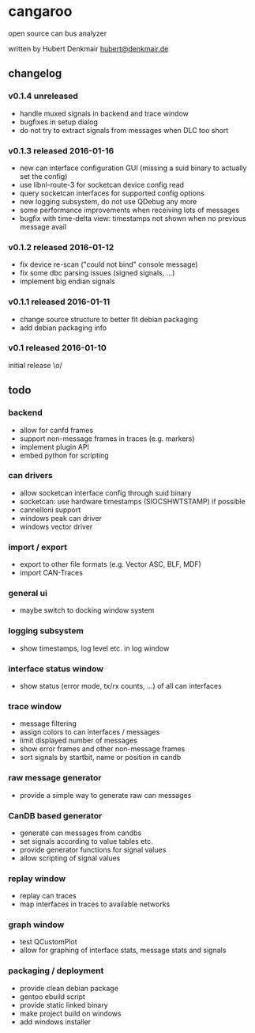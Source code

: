 # cangaroo
open source can bus analyzer

written by Hubert Denkmair <hubert@denkmair.de>

## changelog

### v0.1.4 unreleased
* handle muxed signals in backend and trace window
* bugfixes in setup dialog
* do not try to extract signals from messages when DLC too short

### v0.1.3 released 2016-01-16
* new can interface configuration GUI (missing a suid binary to actually set the config)
* use libnl-route-3 for socketcan device config read
* query socketcan interfaces for supported config options
* new logging subsystem, do not use QDebug any more
* some performance improvements when receiving lots of messages 
* bugfix with time-delta view: timestamps not shown when no previous message avail

### v0.1.2 released 2016-01-12
* fix device re-scan ("could not bind" console message)
* fix some dbc parsing issues (signed signals, ...)
* implement big endian signals

### v0.1.1 released 2016-01-11
* change source structure to better fit debian packaging
* add debian packaging info

### v0.1 released 2016-01-10
initial release \o/



## todo

### backend
* allow for canfd frames
* support non-message frames in traces (e.g. markers)
* implement plugin API
* embed python for scripting

### can drivers
* allow socketcan interface config through suid binary
* socketcan: use hardware timestamps (SIOCSHWTSTAMP) if possible
* cannelloni support
* windows peak can driver
* windows vector driver

### import / export
* export to other file formats (e.g. Vector ASC, BLF, MDF)
* import CAN-Traces

### general ui
* maybe switch to docking window system

### logging subsystem
* show timestamps, log level etc. in log window

### interface status window
* show status (error mode, tx/rx counts, ...) of all can interfaces

### trace window
* message filtering
* assign colors to can interfaces / messages
* limit displayed number of messages
* show error frames and other non-message frames
* sort signals by startbit, name or position in candb

### raw message generator
* provide a simple way to generate raw can messages

### CanDB based generator
* generate can messages from candbs
* set signals according to value tables etc.
* provide generator functions for signal values
* allow scripting of signal values

### replay window
* replay can traces
* map interfaces in traces to available networks

### graph window
* test QCustomPlot
* allow for graphing of interface stats, message stats and signals

### packaging / deployment
* provide clean debian package
* gentoo ebuild script
* provide static linked binary
* make project build on windows
* add windows installer

